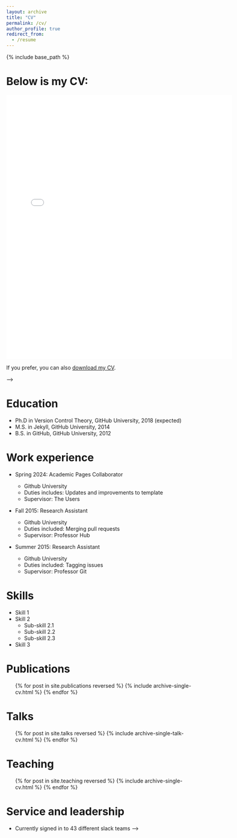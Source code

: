```yaml
---
layout: archive
title: "CV"
permalink: /cv/
author_profile: true
redirect_from:
  - /resume
---
```


{% include base_path %}

Below is my CV:
======
<embed src="{{http://elizadawson.github.io}}/files/Dawson_2024_CV.pdf" width="600" height="700" type='application/pdf'> 

If you prefer, you can also [download my CV](http://elizadawson.github.io/files/Dawson_2024_CV.pdf).


<!-- <embed src="http://elizadawson.github.io/files/Dawson_2024_CV.pdf" width="100%" height="600px" type="application/pdf"> -->
<!-- <iframe src="assets/files/cv.pdf" width="100%" height="600px"></iframe> -->



<!-- <iframe src="https://drive.google.com/viewerng/viewer?embedded=true&url=https://elizadawson.github.io/files/Dawson_2024_CV.pdf" width="100%" height="600px"></iframe>
<!-- <iframe src="http://elizadawson.github.io/files/Dawson_2024_CV.pdf" width="600" height="400"></iframe> -->
<!-- <embed src="http://elizadawson.github.io/files/Dawson_2024_CV.pdf" width="600" height="400" type="application/pdf"> --> -->



Education
======
* Ph.D in Version Control Theory, GitHub University, 2018 (expected)
* M.S. in Jekyll, GitHub University, 2014
* B.S. in GitHub, GitHub University, 2012

Work experience
======
* Spring 2024: Academic Pages Collaborator
  * Github University
  * Duties includes: Updates and improvements to template
  * Supervisor: The Users

* Fall 2015: Research Assistant
  * Github University
  * Duties included: Merging pull requests
  * Supervisor: Professor Hub

* Summer 2015: Research Assistant
  * Github University
  * Duties included: Tagging issues
  * Supervisor: Professor Git
  
Skills
======
* Skill 1
* Skill 2
  * Sub-skill 2.1
  * Sub-skill 2.2
  * Sub-skill 2.3
* Skill 3

Publications
======
  <ul>{% for post in site.publications reversed %}
    {% include archive-single-cv.html %}
  {% endfor %}</ul>
  
Talks
======
  <ul>{% for post in site.talks reversed %}
    {% include archive-single-talk-cv.html  %}
  {% endfor %}</ul>
  
Teaching
======
  <ul>{% for post in site.teaching reversed %}
    {% include archive-single-cv.html %}
  {% endfor %}</ul>
  
Service and leadership
======
* Currently signed in to 43 different slack teams -->
